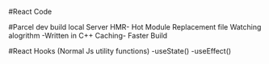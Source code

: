 #React Code

#Parcel
 dev build
 local Server
 HMR- Hot Module Replacement
 file Watching alogrithm -Written in C++
 Caching- Faster Build


 #React Hooks
 (Normal Js utility functions)
 -useState()
 -useEffect()